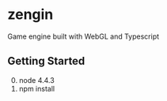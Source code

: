 # zengin
Game engine built with WebGL and Typescript

Getting Started
---------------
0. node 4.4.3
2. npm install
